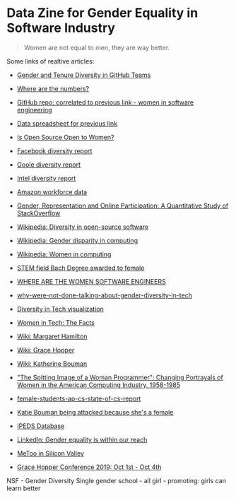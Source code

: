 # Data Zine for Gender Equality in Software Industry

> Women are not equal to men, they are way better.

Some links of realtive articles:

- [Gender and Tenure Diversity in GitHub Teams](https://web.cs.ucdavis.edu/~filkov/papers/chi15.pdf)
- [Where are the numbers?](https://medium.com/@triketora/where-are-the-numbers-cb997a57252)
- [GitHub repo: correlated to previous link - women in software engineering](https://github.com/triketora/women-in-software-eng)
- [Data spreadsheet for previous link](https://docs.google.com/spreadsheets/d/1BxbEifUr1z6HwY2_IcExQwUpKPRZY3FZ4x4ZFzZU-5E/edit#gid=0)
- [Is Open Source Open to Women?](https://www.toptal.com/open-source/is-open-source-open-to-women)
- [Facebook diversity report](https://newsroom.fb.com/news/2015/06/driving-diversity-at-facebook/)
- [Goole diversity report](https://static.googleusercontent.com/media/diversity.google/en//static/pdf/Google_diversity_annual_report_2019.pdf)
- [Intel diversity report](https://www.intel.com/content/www/us/en/diversity/diversity-at-intel.html)
- [Amazon workforce data](https://www.aboutamazon.com/working-at-amazon/diversity-and-inclusion/our-workforce-data)
- [Gender, Representation and Online Participation: A Quantitative Study of StackOverflow](https://bura.brunel.ac.uk/bitstream/2438/7110/2/main-6pages.pdf)
- [Wikipedia: Diversity in open-source software](https://en.wikipedia.org/wiki/Diversity_in_open-source_software)
- [Wikipedia: Gender disparity in computing](https://en.wikipedia.org/wiki/Gender_disparity_in_computing)
- [Wikipedia: Women in computing](https://en.wikipedia.org/wiki/Women_in_computing)
- [STEM field Bach Degree awarded to female](https://www.aps.org/programs/education/statistics/womenmajors.cfm)
- [WHERE ARE THE WOMEN SOFTWARE ENGINEERS](https://digitally.cognizant.com/women-software-engineers-four-strategies-grow-avert-talent-shortage-codex3732/)
- [why-were-not-done-talking-about-gender-diversity-in-tech](https://www.talentinternational.com.au/blog/2019/02/why-were-not-done-talking-about-gender-diversity-in-tech)
- [Diversity in Tech visualization](https://informationisbeautiful.net/visualizations/diversity-in-tech/)
- [Women in Tech: The Facts](https://www.ncwit.org/sites/default/files/resources/womenintech_facts_fullreport_05132016.pdf)
- [Wiki: Margaret Hamilton](https://en.wikipedia.org/wiki/Margaret_Hamilton_(software_engineer))
- [Wiki: Grace Hopper](https://en.wikipedia.org/wiki/Grace_Hopper)
- [Wiki: Katherine Bouman](https://en.wikipedia.org/wiki/Katie_Bouman)
- ["The Spitting Image of a Woman Programmer": Changing Portrayals of Women in the American Computing Industry, 1958-1985](https://ieeexplore.ieee.org/document/7974717/references#references)
- [female-students-ap-cs-state-of-cs-report](https://medium.com/@codeorg/female-students-ap-cs-state-of-cs-report-b38ff039eada)
- [Katie Bouman being attacked because she's a female](https://www.nbcnews.com/tech/tech-news/first-picture-black-hole-made-katie-bouman-overnight-celebrity-then-n994081)
- [IPEDS Database](https://nces.ed.gov/ipeds/use-the-data)
- [LinkedIn: Gender equality is within our reach](https://www.linkedin.com/pulse/gender-equality-within-our-reach-melinda-gates/)
- [MeToo in Silicon Valley](https://www.ft.com/content/af5f42a8-1501-11e9-a168-d45595ad076d)

- [Grace Hopper Conference 2019: Oct 1st - Oct 4th]()

NSF - Gender Diversity
Single gender school - all girl - promoting: girls can learn better

